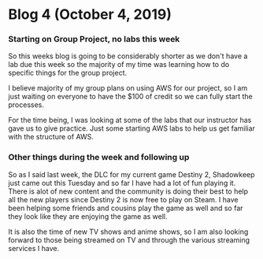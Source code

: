 # Blog 4 (October 4, 2019)

### Starting on Group Project, no labs this week

So this weeks blog is going to be considerably shorter as we don't have a lab due this week so the majority of my time was learning how to do specific things for the group project.

I believe majority of my group plans on using AWS for our project, so I am just waiting on everyone to have the $100 of credit so we can fully start the processes. 

For the time being, I was looking at some of the labs that our instructor has gave us to give practice. Just some starting AWS labs to help us get familiar with the structure of AWS.


### Other things during the week and following up

So as I said last week, the DLC for my current game Destiny 2, Shadowkeep just came out this Tuesday and so far I have had a lot of fun playing it.  There is alot of new content and the community is doing their best to help all the new players since Destiny 2 is now free to play on Steam.  I have been helping some friends and cousins play the game as well and so far they look like they are enjoying the game as well.  

It is also the time of new TV shows and anime shows, so I am also looking forward to those being streamed on TV and through the various streaming services I have.  
